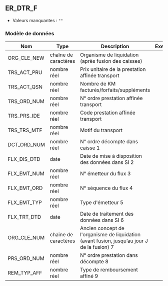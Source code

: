 <!-- SPDX-License-Identifier: MPL-2.0 -->
## ER_DTR_F

- Valeurs manquantes : `""`

### Modèle de données

|Nom|Type|Description|Exemple|Propriétés|
|-|-|-|-|-|
|ORG_CLE_NEW|chaîne de caractères|Organisme de liquidation (après fusion des caisses)|||
|TRS_ACT_PRU|nombre réel|Prix unitaire de la prestation affinée transport|||
|TRS_ACT_QSN|nombre réel|Nombre de KM facturés/forfaits/suppléments|||
|TRS_ORD_NUM|nombre réel|N° ordre prestation affinée transport|||
|TRS_PRS_IDE|nombre réel|Code prestation affinée transport|||
|TRS_TRS_MTF|nombre réel|Motif du transport|||
|DCT_ORD_NUM|nombre réel|N° ordre décompte dans caisse                      1|||
|FLX_DIS_DTD|date|Date de mise à disposition des données dans SI     2|||
|FLX_EMT_NUM|nombre réel|N° émetteur du flux                                                  3|||
|FLX_EMT_ORD|nombre réel|N° séquence du flux                                               4|||
|FLX_EMT_TYP|nombre réel|Type d'émetteur                                                      5|||
|FLX_TRT_DTD|date|Date de traitement des données dans SI                   6|||
|ORG_CLE_NUM|chaîne de caractères|Ancien concept de l'organisme de liquidation (avant fusion, jusqu’au jour J de la fusion)          7|||
|PRS_ORD_NUM|nombre réel|N° ordre prestation dans décompte                 8|||
|REM_TYP_AFF|nombre réel|Type de remboursement affiné                                 9|||
